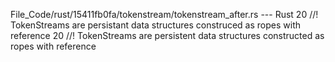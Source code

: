 File_Code/rust/15411fb0fa/tokenstream/tokenstream_after.rs --- Rust
20 //! TokenStreams are persistant data structures construced as ropes with reference                                                                        20 //! TokenStreams are persistent data structures constructed as ropes with reference

